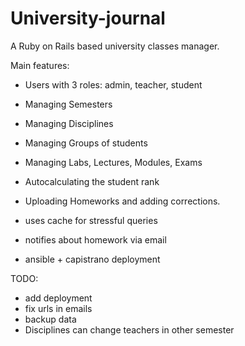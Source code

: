# University-journal
A Ruby on Rails based university classes manager.

Main features:
- Users with 3 roles: admin, teacher, student
- Managing Semesters
- Managing Disciplines
- Managing Groups of students
- Managing Labs, Lectures, Modules, Exams
- Autocalculating the student rank
- Uploading Homeworks and adding corrections.

- uses cache for stressful queries
- notifies about homework via email
- ansible + capistrano deployment

TODO:
- add deployment
- fix urls in emails
- backup data
- Disciplines can change teachers in other semester